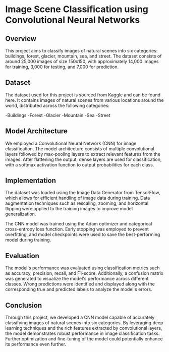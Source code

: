 # Image Scene Classification using Convolutional Neural Networks
## Overview
This project aims to classify images of natural scenes into six categories: buildings, forest, glacier, mountain, sea, and street. The dataset consists of around 25,000 images of size 150x150, with approximately 14,000 images for training, 3,000 for testing, and 7,000 for prediction.

## Dataset
The dataset used for this project is sourced from Kaggle and can be found here. It contains images of natural scenes from various locations around the world, distributed across the following categories:

-Buildings
-Forest
-Glacier
-Mountain
-Sea
-Street

## Model Architecture
We employed a Convolutional Neural Network (CNN) for image classification. The model architecture consists of multiple convolutional layers followed by max-pooling layers to extract relevant features from the images. After flattening the output, dense layers are used for classification, with a softmax activation function to output probabilities for each class.

## Implementation
The dataset was loaded using the Image Data Generator from TensorFlow, which allows for efficient handling of image data during training. Data augmentation techniques such as rescaling, zooming, and horizontal flipping were applied to the training images to improve model generalization.

The CNN model was trained using the Adam optimizer and categorical cross-entropy loss function. Early stopping was employed to prevent overfitting, and model checkpoints were used to save the best-performing model during training.

## Evaluation
The model's performance was evaluated using classification metrics such as accuracy, precision, recall, and F1-score. Additionally, a confusion matrix was generated to visualize the model's performance across different classes. Wrong predictions were identified and displayed along with the corresponding true and predicted labels to analyze the model's errors.

## Conclusion
Through this project, we developed a CNN model capable of accurately classifying images of natural scenes into six categories. By leveraging deep learning techniques and the rich features extracted by convolutional layers, the model demonstrates robust performance in image classification tasks. Further optimization and fine-tuning of the model could potentially enhance its performance even further.
